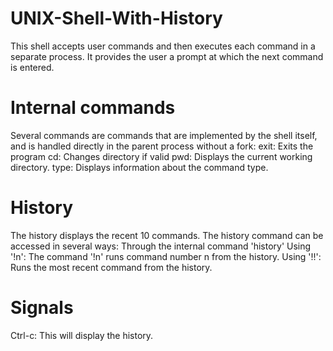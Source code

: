 # UNIX-Shell-With-History

This shell accepts user commands and then executes each command in a separate process. It provides the user a prompt at which the next command is entered.

# Internal commands

Several commands are commands that are implemented by the shell itself, and is handled directly in the parent process without a fork:
exit: Exits the program
cd: Changes directory if valid
pwd: Displays the current working directory.
type: Displays information about the command type.

# History

The history displays the recent 10 commands. The history command can be accessed in several ways:
Through the internal command 'history'
Using '!n': The command '!n' runs command number n from the history. 
Using '!!': Runs the most recent command from the history.

# Signals

Ctrl-c: This will display the history.
